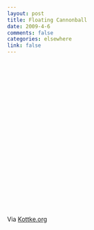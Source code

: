 ```yaml
--- 
layout: post
title: Floating Cannonball
date: 2009-4-6
comments: false
categories: elsewhere
link: false
---
```

<object width="425" height="344"><param name="movie" value="http://www.youtube.com/v/Rm5D47nG9k4&hl=en&fs=1&rel=0"></param><param name="allowFullScreen" value="true"></param><param name="allowscriptaccess" value="always"></param><embed src="http://www.youtube.com/v/Rm5D47nG9k4&hl=en&fs=1&rel=0" type="application/x-shockwave-flash" allowscriptaccess="always" allowfullscreen="true" width="425" height="344"></embed></object>

<p>Via <a href="http://kottke.org" title="Floating cannonball link from Kottke">Kottke.org</a>
